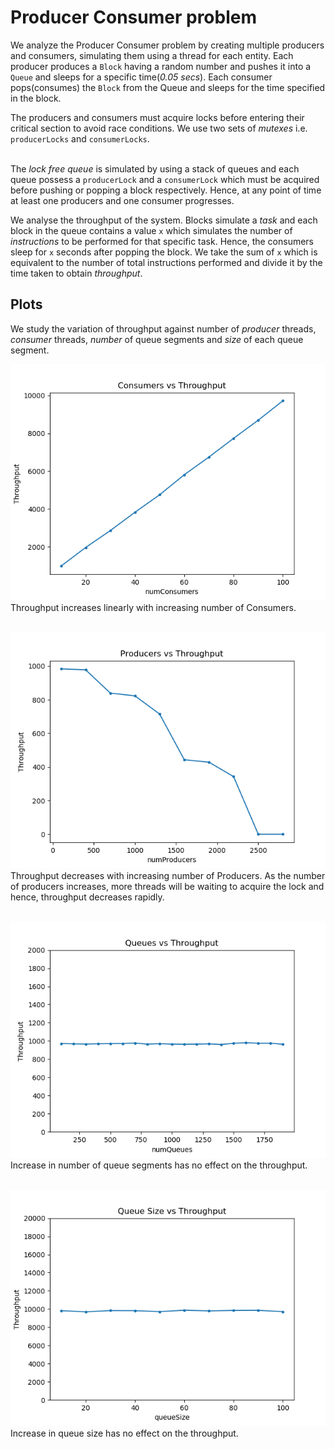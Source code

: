 # Producer Consumer problem

We analyze the Producer Consumer problem by creating multiple producers and consumers, simulating them using a thread for each entity. Each producer produces a `Block` having a random number and pushes it into a `Queue` and sleeps for a specific time(*0.05 secs*). Each consumer pops(consumes) the `Block` from the Queue and sleeps for the time specified in the block.

The producers and consumers must acquire locks before entering their critical section to avoid race conditions. We use two sets of *mutexes* i.e. `producerLocks` and `consumerLocks`.
</br>
</br>

The *lock free queue* is simulated by using a stack of queues and each queue possess a `producerLock` and a `consumerLock` which must be acquired before pushing or popping a block respectively. Hence, at any point of time at least one producers and one consumer progresses.

We analyse the throughput of the system. Blocks simulate a *task* and each block in the queue contains a value `x` which simulates the number of *instructions* to be performed for that specific task. Hence, the consumers sleep for `x` seconds after popping the block. We take the sum of `x` which is equivalent to the number of total instructions performed and divide it by the time taken to obtain *throughput*.

## Plots
We study the variation of throughput against number of *producer* threads, *consumer* threads, *number* of queue segments and *size* of each queue segment.

![](plot_numConsumers.png)
Throughput increases linearly with increasing number of Consumers.
</br>
</br>

![](plot_numProducers.png)
Throughput decreases with increasing number of Producers. As the number of producers increases, more threads will be waiting to acquire the lock and hence, throughput decreases rapidly.
</br>
</br>

![](plot_numQueues.png)
Increase in number of queue segments has no effect on the throughput.
</br>
</br>

![](plot_queueSize.png)
Increase in queue size has no effect on the throughput.
